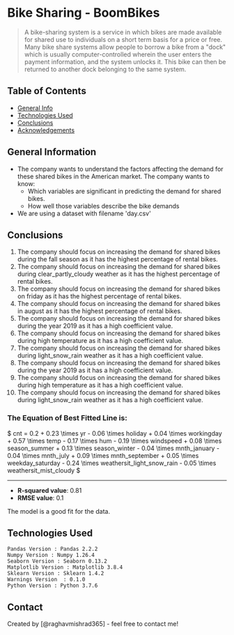 # Bike Sharing - BoomBikes 
> A bike-sharing system is a service in which bikes are made available for shared use to individuals on a short term basis for a price or free. Many bike share systems allow people to borrow a bike from a "dock" which is usually computer-controlled wherein the user enters the payment information, and the system unlocks it. This bike can then be returned to another dock belonging to the same system.


## Table of Contents
* [General Info](#general-information)
* [Technologies Used](#technologies-used)
* [Conclusions](#conclusions)
* [Acknowledgements](#acknowledgements)

<!-- You can include any other section that is pertinent to your problem -->

## General Information
- The company wants to understand the factors affecting the demand for these shared bikes in the American market. The company wants to know:
    - Which variables are significant in predicting the demand for shared bikes.
    - How well those variables describe the bike demands
- We are using a dataset with filename 'day.csv'

<!-- You don't have to answer all the questions - just the ones relevant to your project. -->

## Conclusions
1. The company should focus on increasing the demand for shared bikes during the fall season as it has the highest percentage of rental bikes.
2. The company should focus on increasing the demand for shared bikes during clear_partly_cloudy weather as it has the highest percentage of rental bikes.
3. The company should focus on increasing the demand for shared bikes on friday as it has the highest percentage of rental bikes.
4. The company should focus on increasing the demand for shared bikes in august as it has the highest percentage of rental bikes.
5. The company should focus on increasing the demand for shared bikes during the year 2019 as it has a high coefficient value.
6. The company should focus on increasing the demand for shared bikes during high temperature as it has a high coefficient value.
7. The company should focus on increasing the demand for shared bikes during light_snow_rain weather as it has a high coefficient value.
8. The company should focus on increasing the demand for shared bikes during the year 2019 as it has a high coefficient value.
9. The company should focus on increasing the demand for shared bikes during high temperature as it has a high coefficient value.
10. The company should focus on increasing the demand for shared bikes during light_snow_rain weather as it has a high coefficient value.


### The Equation of Best Fitted Line is:

$ cnt = 0.2 + 0.23 \times yr - 0.06 \times holiday + 0.04 \times workingday + 0.57 \times temp - 0.17 \times hum - 0.19 \times windspeed + 0.08 \times season\_summer + 0.13 \times season\_winter - 0.04 \times mnth\_january - 0.04 \times mnth\_july + 0.09 \times mnth\_september + 0.05 \times weekday\_saturday - 0.24 \times weathersit\_light\_snow\_rain - 0.05 \times weathersit\_mist\_cloudy $

---

- **R-squared value**: 0.81  
- **RMSE value**: 0.1  

The model is a good fit for the data.

<!-- You don't have to answer all the questions - just the ones relevant to your project. -->


## Technologies Used
    Pandas Version : Pandas 2.2.2
    Numpy Version : Numpy 1.26.4
    Seaborn Version : Seaborn 0.13.2
    Matplotlib Version : Matplotlib 3.8.4
    Sklearn Version : Sklearn 1.4.2
    Warnings Version  : 0.1.0
    Python Version : Python 3.7.6

<!-- As the libraries versions keep on changing, it is recommended to mention the version of library used in this project -->



## Contact
Created by [@raghavmishrad365] - feel free to contact me!


<!-- Optional -->
<!-- ## License -->
<!-- This project is open source and available under the [... License](). -->

<!-- You don't have to include all sections - just the one's relevant to your project -->
